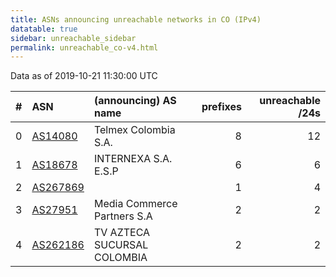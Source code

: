 ```yaml
---
title: ASNs announcing unreachable networks in CO (IPv4)
datatable: true
sidebar: unreachable_sidebar
permalink: unreachable_co-v4.html
---
```


Data as of 2019-10-21 11:30:00 UTC


<div class="datatable-begin"></div>

|   # | ASN                                      | (announcing) AS name        |   prefixes |   unreachable /24s |
|----:|:-----------------------------------------|:----------------------------|-----------:|-------------------:|
|   0 | [AS14080](unreachable_AS14080-v4.html)   | Telmex Colombia S.A.        |          8 |                 12 |
|   1 | [AS18678](unreachable_AS18678-v4.html)   | INTERNEXA S.A. E.S.P        |          6 |                  6 |
|   2 | [AS267869](unreachable_AS267869-v4.html) |                             |          1 |                  4 |
|   3 | [AS27951](unreachable_AS27951-v4.html)   | Media Commerce Partners S.A |          2 |                  2 |
|   4 | [AS262186](unreachable_AS262186-v4.html) | TV AZTECA SUCURSAL COLOMBIA |          2 |                  2 |

<div class="datatable-end"></div>